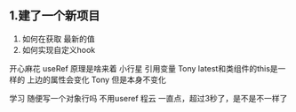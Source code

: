 ## 1.建了一个新项目
1. 如何在获取 最新的值 
2. 如何实现自定义hook


开心麻花
useRef 原理是啥来着 
小行星
引用变量 
Tony
latest和类组件的this是一样的 上边的属性会变化 
Tony
但是本身不变化 


学习
随便写一个对象行吗 不用useref 
程云
一直点，超过3秒了，是不是不一样了 
